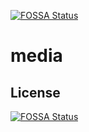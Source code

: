 [![FOSSA Status](https://app.fossa.com/api/projects/git%2Bgithub.com%2Fjerrode%2Fmedia.svg?type=shield)](https://app.fossa.com/projects/git%2Bgithub.com%2Fjerrode%2Fmedia?ref=badge_shield)

# media

## License
[![FOSSA Status](https://app.fossa.com/api/projects/git%2Bgithub.com%2Fjerrode%2Fmedia.svg?type=large)](https://app.fossa.com/projects/git%2Bgithub.com%2Fjerrode%2Fmedia?ref=badge_large)